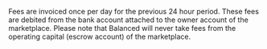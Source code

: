 Fees are invoiced once per day for the previous 24 hour period. These fees are debited from the bank account attached to the owner account of the marketplace. Please note that Balanced will never take fees from the operating capital (escrow account) of the marketplace.
